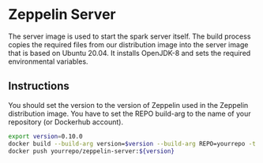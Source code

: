 # Zeppelin Server
The server image is used to start the spark server itself. The build process copies the required files from our distribution image into the server image that is based on Ubuntu 20.04. It installs OpenJDK-8 and sets the required environmental variables.
## Instructions
You should set the version to the version of Zeppelin used in the Zeppelin distribution image.
You have to set the REPO build-arg to the name of your repository (or Dockerhub account).

```bash
export version=0.10.0
docker build --build-arg version=$version --build-arg REPO=yourrepo -t yourrepo/zeppelin-server:${version} .
docker push yourrepo/zeppelin-server:${version}
```
